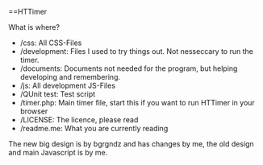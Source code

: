 ==HTTimer

What is where?
* /css: All CSS-Files
* /development: Files I used to try things out. Not nesseccary to run the timer.
* /documents: Documents not needed for the program, but helping developing and remembering.
* /js: All development JS-Files
* /QUnit test: Test script
* /timer.php: Main timer file, start this if you want to run HTTimer in your browser
* /LICENSE: The licence, please read
* /readme.me: What you are currently reading

The new big design is by bgrgndz and has changes by me, the old design and main Javascript is by me.